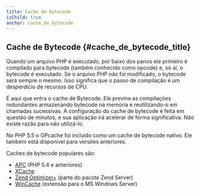 ```yaml
---
title: Cache de Bytecode
isChild: true
anchor: cache_de_bytecode
---
```


## Cache de Bytecode {#cache_de_bytecode_title}

Quando um arquivo PHP é executado, por baixo dos panos ele primeiro é compilado para bytecode (também conhecido como
opcode) e, só aí, o bytecode é executado.  Se o arquivo PHP não foi modificado, o bytecode será sempre o mesmo. Isso
significa que o passo de compilação é um desperdício de recursos de CPU.

É aqui que entra o cache de Bytecode. Ele previne as compilações redundantes armazenando bytecode na memória e
reutilizando-o em chamadas sucessivas. A configuração do cache de bytecode é feita em questão de minutos, e sua
aplicação irá acelerar de forma significativa. Não existe razão para não utilizá-lo.

No PHP 5.5 o OPcache foi incluído como um cache de bytecode nativo. Ele também está disponível para versões anteriores.

Caches de bytecode populares são:

* [APC](http://php.net/manual/pt_BR/book.apc.php)  (PHP 5.4 e anteriores)
* [XCache](http://xcache.lighttpd.net/)
* [Zend Optimizer+](http://www.zend.com/products/server/) (parte do pacote Zend Server)
* [WinCache](http://www.iis.net/download/wincacheforphp) (extensão para o MS Windows Server)

